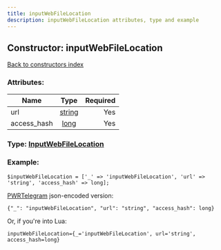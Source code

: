 ```yaml
---
title: inputWebFileLocation
description: inputWebFileLocation attributes, type and example
---
```

## Constructor: inputWebFileLocation  
[Back to constructors index](index.md)



### Attributes:

| Name     |    Type       | Required |
|----------|:-------------:|---------:|
|url|[string](../types/string.md) | Yes|
|access\_hash|[long](../types/long.md) | Yes|



### Type: [InputWebFileLocation](../types/InputWebFileLocation.md)


### Example:

```
$inputWebFileLocation = ['_' => 'inputWebFileLocation', 'url' => 'string', 'access_hash' => long];
```  

[PWRTelegram](https://pwrtelegram.xyz) json-encoded version:

```
{"_": "inputWebFileLocation", "url": "string", "access_hash": long}
```


Or, if you're into Lua:  


```
inputWebFileLocation={_='inputWebFileLocation', url='string', access_hash=long}

```


